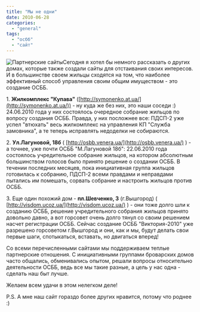 ```yaml
---
title: "Мы не одни"
date: 2010-06-28
categories: 
  - "general"
tags: 
  - "осбб"
  - "сайт"
---
```


![Партнерские сайты](http://shevchenko4a.brovary.org/wp-content/uploads/2010/06/drujba-web.jpg "Партнерские сайты")Сегодня я хотел бы немного рассказать о других домах, которые также создали сайты для отстаивания своих интересов. И в большинстве своем жильцы сходятся на том, что наиболее эффективный способ управления своим общим имуществом - это создание ОСББ.

1\. **Жилкомплекс "Купава"** ([http://symonenko.at.ua/](http://symonenko.at.ua/)) - ну куда же без них, это наши соседи :) 24.06.2010 года у них состоялось очередное собрание жильцов по вопросу создания ОСББ. Правда, у них посложнее все: ПДСП-2 уже успел "втюхать" весь жилкомплекс на управления КП "Служба замовника", а те теперь исправлять недоделки не собираются.

2\. **Ул.Лагуновой, 18б** ( [http://osbb.venera.ua/](http://osbb.venera.ua/) ) - а точнее, уже почти ОСББ "М.Лагуновой 18б": 22.06.2010 года состоялось учредительное собрание жильцов, на котором абсолютным большинством голосов <!--more-->было принято решение о создании ОСББ. В течении последних месяцев, пока инициативная группа жильцов готовилась к собранию, ПДСП-2 всеми правдами и неправдами пытались им помешать, сорвать собрание и настроить жильцов против ОСББ.

3\. Еще один похожий дом - **пл.Шевченко, 3** (г.Вышгород) ( [http://visdom.ucoz.ua/](http://visdom.ucoz.ua/) ) - они тоже долго шли к созданию ОСББ, решение учредительного собрания жильцов принято довольно давно, а вот горсовет очень долго тянул со своим решением насчет регистрации ОСББ. Сейчас создание ОСББ "Виктория-2010" уже разрешено горсоветом г.Вышгород и они, как и мы, будут делать свои первые шаги, спотыкаться, вставать, но двигаться вперед!

Со всеми перечисленными сайтами мы поддерживаем теплые партнерские отношения. С инициативными группами броварских домов часто общались, обменивались опытом, решали вопросы относительно деятельности ОСББ, ведь все мы такие разные, а цель у нас одна - сделать наш быт лучше.

Желаем всем удачи в этом нелегком деле!

P.S. А мне наш сайт гораздо более других нравится, потому что роднее :)
